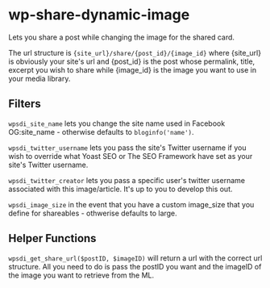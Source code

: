 # wp-share-dynamic-image
Lets you share a post while changing the image for the shared card.

The url structure is `{site_url}/share/{post_id}/{image_id}` where {site_url} is obviously your site's url and {post_id} is the post whose permalink, title, excerpt you wish to share while {image_id} is the image you want to use in your media library.

## Filters
`wpsdi_site_name` lets you change the site name used in Facebook OG:site_name - otherwise defaults to `bloginfo('name')`.

`wpsdi_twitter_username` lets you pass the site's Twitter username if you wish to override what Yoast SEO or The SEO Framework have set as your site's Twitter username.

`wpsdi_twitter_creator` lets you pass a specific user's twitter username associated with this image/article. It's up to you to develop this out.

`wpsdi_image_size` in the event that you have a custom image_size that you define for shareables - othwerise defaults to large.

## Helper Functions
`wpsdi_get_share_url($postID, $imageID)` will return a url with the correct url structure. All you need to do is pass the postID you want and the imageID of the image you want to retrieve from the ML.